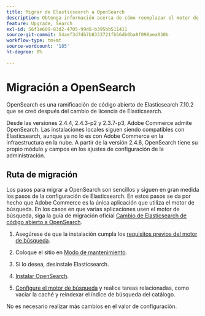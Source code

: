 ```yaml
---
title: Migrar de Elasticsearch a OpenSearch
description: Obtenga información acerca de cómo reemplazar el motor de búsqueda utilizado para las instalaciones locales de Adobe Commerce.
feature: Upgrade, Search
exl-id: 56f1e609-83d2-4705-99d8-b395bb511411
source-git-commit: 54aef3d7db7b8333721fb56db0ba8f098aea030b
workflow-type: tm+mt
source-wordcount: '185'
ht-degree: 0%

---
```


# Migración a OpenSearch

OpenSearch es una ramificación de código abierto de Elasticsearch 7.10.2 que se creó después del cambio de licencia de Elasticsearch.

Desde las versiones 2.4.4, 2.4.3-p2 y 2.3.7-p3, Adobe Commerce admite OpenSearch. Las instalaciones locales siguen siendo compatibles con Elasticsearch, aunque ya no lo es con Adobe Commerce en la infraestructura en la nube. A partir de la versión 2.4.6, OpenSearch tiene su propio módulo y campos en los ajustes de configuración de la administración.

## Ruta de migración

Los pasos para migrar a OpenSearch son sencillos y siguen en gran medida los pasos de la configuración de Elasticsearch. En estos pasos se da por hecho que Adobe Commerce es la única aplicación que utiliza el motor de búsqueda. En los casos en que varias aplicaciones usen el motor de búsqueda, siga la guía de migración oficial [Cambio de Elasticsearch de código abierto a OpenSearch](https://opensearch.org/blog/moving-from-opensource-elasticsearch-to-opensearch/).

1. Asegúrese de que la instalación cumpla los [requisitos previos del motor de búsqueda](../../installation/prerequisites/search-engine/overview.md).

1. Coloque el sitio en [Modo de mantenimiento](../../installation/tutorials/maintenance-mode.md).

1. Si lo desea, desinstale Elasticsearch.

1. [Instalar OpenSearch](https://opensearch.org/docs/latest/opensearch/install/important-settings/).

1. [Configure el motor de búsqueda](../../configuration/search/configure-search-engine.md) y realice tareas relacionadas, como vaciar la caché y reindexar el índice de búsqueda del catálogo.

No es necesario realizar más cambios en el valor de configuración.

